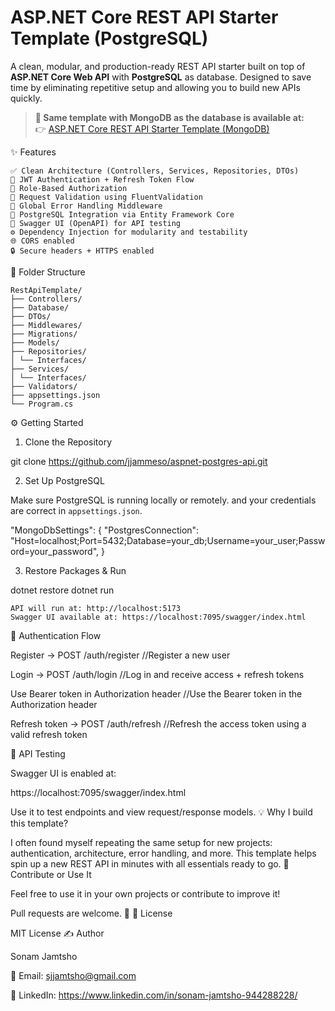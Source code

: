 # ASP.NET Core REST API Starter Template (PostgreSQL)
  
A clean, modular, and production-ready REST API starter built on top of **ASP.NET Core Web API** with **PostgreSQL** as database.
Designed to save time by eliminating repetitive setup and allowing you to build new APIs quickly.

> **🚀 Same template with MongoDB as the database is available at:**  
> 👉 [ASP.NET Core REST API Starter Template (MongoDB)](https://github.com/jjammeso/aspnet-mongo-api)

✨ Features

    ✅ Clean Architecture (Controllers, Services, Repositories, DTOs)
    🔐 JWT Authentication + Refresh Token Flow
    👥 Role-Based Authorization
    🧾 Request Validation using FluentValidation
    🧼 Global Error Handling Middleware
    🐘 PostgreSQL Integration via Entity Framework Core
    📖 Swagger UI (OpenAPI) for API testing
    ⚙️ Dependency Injection for modularity and testability
    🌐 CORS enabled
    🔒 Secure headers + HTTPS enabled

📁 Folder Structure
```
RestApiTemplate/
├── Controllers/
├── Database/
├── DTOs/
├── Middlewares/
├── Migrations/
├── Models/
├── Repositories/
│ └── Interfaces/
├── Services/
│ └── Interfaces/
├── Validators/
├── appsettings.json
└── Program.cs
```
⚙️ Getting Started
1. Clone the Repository

git clone https://github.com/jjammeso/aspnet-postgres-api.git

2. Set Up PostgreSQL

Make sure PostgreSQL is running locally or remotely. and your credentials are correct in `appsettings.json`.

"MongoDbSettings": {
  "PostgresConnection": "Host=localhost;Port=5432;Database=your_db;Username=your_user;Password=your_password",
}

3. Restore Packages & Run

dotnet restore
dotnet run

    API will run at: http://localhost:5173
    Swagger UI available at: https://localhost:7095/swagger/index.html

🔐 Authentication Flow

Register → POST /auth/register    //Register a new user

Login → POST /auth/login         //Log in and receive access + refresh tokens

Use Bearer token in Authorization header      //Use the Bearer token in the Authorization header

Refresh token → POST /auth/refresh          //Refresh the access token using a valid refresh token

🧪 API Testing

Swagger UI is enabled at:

https://localhost:7095/swagger/index.html

Use it to test endpoints and view request/response models.
💡 Why I build this template?

I often found myself repeating the same setup for new projects: authentication, architecture, error handling, and more. This template helps spin up a new REST API in minutes with all essentials ready to go.
🤝 Contribute or Use It

Feel free to use it in your own projects or contribute to improve it!

Pull requests are welcome. 🌟
📄 License

MIT License
✍️ Author

Sonam Jamtsho

📧 Email: sjjamtsho@gmail.com

🔗 LinkedIn: https://www.linkedin.com/in/sonam-jamtsho-944288228/
